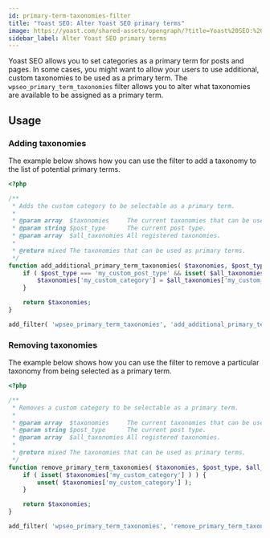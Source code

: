 ```yaml
---
id: primary-term-taxonomies-filter
title: "Yoast SEO: Alter Yoast SEO primary terms"
image: https://yoast.com/shared-assets/opengraph/?title=Yoast%20SEO:%20Alter%20primary%20terms
sidebar_label: Alter Yoast SEO primary terms
---
```

Yoast SEO allows you to set categories as a primary term for posts and pages. In some cases, you might want to allow your users to use additional, custom taxonomies to be used as a primary term.
The `wpseo_primary_term_taxonomies` filter allows you to alter what taxonomies are available to be assigned as a primary term.

## Usage
### Adding taxonomies

The example below shows how you can use the filter to add a taxonomy to the list of potential primary terms.
```php
<?php

/**
 * Adds the custom category to be selectable as a primary term.
 *
 * @param array  $taxonomies     The current taxonomies that can be used as a primary term.
 * @param string $post_type      The current post type.
 * @param array  $all_taxonomies All registered taxonomies.
 *
 * @return mixed The taxonomies that can be used as primary terms.
 */
function add_additional_primary_term_taxonomies( $taxonomies, $post_type, $all_taxonomies ) {
	if ( $post_type === 'my_custom_post_type' && isset( $all_taxonomies['my_custom_category'] ) ) {
		$taxonomies['my_custom_category'] = $all_taxonomies['my_custom_category'];
	}

	return $taxonomies;
}

add_filter( 'wpseo_primary_term_taxonomies', 'add_additional_primary_term_taxonomies', 10, 3 );
```

### Removing taxonomies

The example below shows how you can use the filter to remove a particular taxonomy from being selected as a primary term.
```php
<?php

/**
 * Removes a custom category to be selectable as a primary term.
 *
 * @param array  $taxonomies     The current taxonomies that can be used as a primary term.
 * @param string $post_type      The current post type.
 * @param array  $all_taxonomies All registered taxonomies.
 *
 * @return mixed The taxonomies that can be used as primary terms.
 */
function remove_primary_term_taxonomies( $taxonomies, $post_type, $all_taxonomies ) {
	if ( isset( $taxonomies['my_custom_category'] ) ) {
		unset( $taxonomies['my_custom_category'] );
	}

	return $taxonomies;
}

add_filter( 'wpseo_primary_term_taxonomies', 'remove_primary_term_taxonomies', 11, 3 );
```
